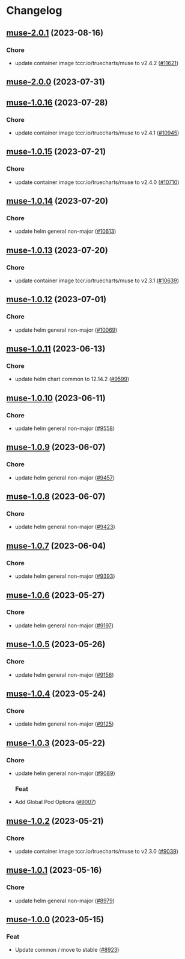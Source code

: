 # Changelog



## [muse-2.0.1](https://github.com/truecharts/charts/compare/muse-2.0.0...muse-2.0.1) (2023-08-16)

### Chore

- update container image tccr.io/truecharts/muse to v2.4.2 ([#11621](https://github.com/truecharts/charts/issues/11621))
  
  



## [muse-2.0.0](https://github.com/truecharts/charts/compare/muse-1.0.16...muse-2.0.0) (2023-07-31)




## [muse-1.0.16](https://github.com/truecharts/charts/compare/muse-1.0.15...muse-1.0.16) (2023-07-28)

### Chore

- update container image tccr.io/truecharts/muse to v2.4.1 ([#10945](https://github.com/truecharts/charts/issues/10945))
  
  


## [muse-1.0.15](https://github.com/truecharts/charts/compare/muse-1.0.14...muse-1.0.15) (2023-07-21)

### Chore

- update container image tccr.io/truecharts/muse to v2.4.0 ([#10710](https://github.com/truecharts/charts/issues/10710))
  
  


## [muse-1.0.14](https://github.com/truecharts/charts/compare/muse-1.0.13...muse-1.0.14) (2023-07-20)

### Chore

- update helm general non-major ([#10613](https://github.com/truecharts/charts/issues/10613))
  
  


## [muse-1.0.13](https://github.com/truecharts/charts/compare/muse-1.0.12...muse-1.0.13) (2023-07-20)

### Chore

- update container image tccr.io/truecharts/muse to v2.3.1 ([#10639](https://github.com/truecharts/charts/issues/10639))
  
  


## [muse-1.0.12](https://github.com/truecharts/charts/compare/muse-1.0.11...muse-1.0.12) (2023-07-01)

### Chore

- update helm general non-major ([#10069](https://github.com/truecharts/charts/issues/10069))
  
  


## [muse-1.0.11](https://github.com/truecharts/charts/compare/muse-1.0.10...muse-1.0.11) (2023-06-13)

### Chore

- update helm chart common to 12.14.2 ([#9599](https://github.com/truecharts/charts/issues/9599))
  
  


## [muse-1.0.10](https://github.com/truecharts/charts/compare/muse-1.0.9...muse-1.0.10) (2023-06-11)

### Chore

- update helm general non-major ([#9558](https://github.com/truecharts/charts/issues/9558))
  
  


## [muse-1.0.9](https://github.com/truecharts/charts/compare/muse-1.0.8...muse-1.0.9) (2023-06-07)

### Chore

- update helm general non-major ([#9457](https://github.com/truecharts/charts/issues/9457))
  
  


## [muse-1.0.8](https://github.com/truecharts/charts/compare/muse-1.0.7...muse-1.0.8) (2023-06-07)

### Chore

- update helm general non-major ([#9423](https://github.com/truecharts/charts/issues/9423))
  
  


## [muse-1.0.7](https://github.com/truecharts/charts/compare/muse-1.0.6...muse-1.0.7) (2023-06-04)

### Chore

- update helm general non-major ([#9393](https://github.com/truecharts/charts/issues/9393))
  
  


## [muse-1.0.6](https://github.com/truecharts/charts/compare/muse-1.0.5...muse-1.0.6) (2023-05-27)

### Chore

- update helm general non-major ([#9197](https://github.com/truecharts/charts/issues/9197))
  
  


## [muse-1.0.5](https://github.com/truecharts/charts/compare/muse-1.0.4...muse-1.0.5) (2023-05-26)

### Chore

- update helm general non-major ([#9156](https://github.com/truecharts/charts/issues/9156))
  
  


## [muse-1.0.4](https://github.com/truecharts/charts/compare/muse-1.0.3...muse-1.0.4) (2023-05-24)

### Chore

- update helm general non-major ([#9125](https://github.com/truecharts/charts/issues/9125))
  
  


## [muse-1.0.3](https://github.com/truecharts/charts/compare/muse-1.0.2...muse-1.0.3) (2023-05-22)

### Chore

- update helm general non-major ([#9089](https://github.com/truecharts/charts/issues/9089))
  
  ### Feat

- Add Global Pod Options ([#9007](https://github.com/truecharts/charts/issues/9007))
  
  


## [muse-1.0.2](https://github.com/truecharts/charts/compare/muse-1.0.1...muse-1.0.2) (2023-05-21)

### Chore

- update container image tccr.io/truecharts/muse to v2.3.0 ([#9039](https://github.com/truecharts/charts/issues/9039))
  
  


## [muse-1.0.1](https://github.com/truecharts/charts/compare/muse-1.0.0...muse-1.0.1) (2023-05-16)

### Chore

- update helm general non-major ([#8979](https://github.com/truecharts/charts/issues/8979))
  
  


## [muse-1.0.0](https://github.com/truecharts/charts/compare/muse-0.0.3...muse-1.0.0) (2023-05-15)

### Feat

- Update common / move to stable ([#8923](https://github.com/truecharts/charts/issues/8923))
  
  
